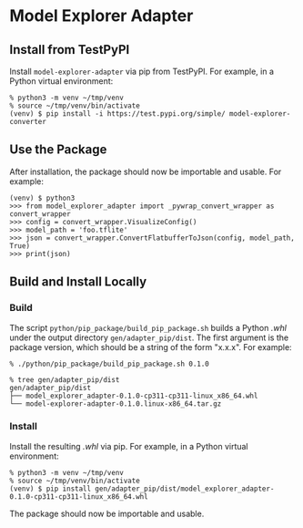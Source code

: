 # Model Explorer Adapter

## Install from TestPyPI

Install `model-explorer-adapter` via pip from TestPyPI. For example, in a
Python virtual environment:

```
% python3 -m venv ~/tmp/venv
% source ~/tmp/venv/bin/activate
(venv) $ pip install -i https://test.pypi.org/simple/ model-explorer-converter
```

## Use the Package
After installation, the package should now be importable and usable. For
example:

```
(venv) $ python3
>>> from model_explorer_adapter import _pywrap_convert_wrapper as convert_wrapper
>>> config = convert_wrapper.VisualizeConfig()
>>> model_path = 'foo.tflite'
>>> json = convert_wrapper.ConvertFlatbufferToJson(config, model_path, True)
>>> print(json)
```

## Build and Install Locally

### Build

The script `python/pip_package/build_pip_package.sh` builds a Python *.whl*
under the output directory `gen/adapter_pip/dist`. The first argument is the
package version, which should be a string of the form "x.x.x". For example:

```
% ./python/pip_package/build_pip_package.sh 0.1.0

% tree gen/adapter_pip/dist
gen/adapter_pip/dist
├── model_explorer_adapter-0.1.0-cp311-cp311-linux_x86_64.whl
└── model-explorer-adapter-0.1.0.linux-x86_64.tar.gz
```

### Install

Install the resulting *.whl* via pip. For example, in a Python virtual
environment:

```
% python3 -m venv ~/tmp/venv
% source ~/tmp/venv/bin/activate
(venv) $ pip install gen/adapter_pip/dist/model_explorer_adapter-0.1.0-cp311-cp311-linux_x86_64.whl
```

The package should now be importable and usable.
